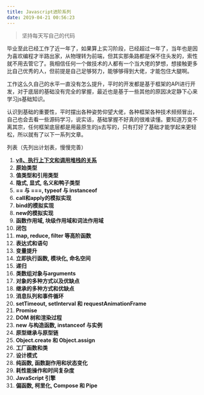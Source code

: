 ```yaml
---
title: Javascript进阶系列
date: 2019-04-21 00:56:23
---
```


> 坚持每天写自己的代码

毕业至此已经工作了近一年了，如果算上实习阶段，已经超过一年了，当年也是因为喜欢编程才半路出家，从物理转为前端，但其实那条路都是保不住头发的，索性就不用去管它了。我相信任何一个做技术的人都有一个当大佬的梦想，想接触更多比自己优秀的人，但前提是自己足够努力，能够够得到大佬，才能包住大腿啊。

工作这么久自己的水平一直没有怎么提升，平时的开发都是基于框架的API进行开发，对于底层的基础没有完全的掌握，最近也是基于一些其他的原因决定静下心来学习js基础知识。

认识到基础的重要性，平时摆出各种姿势仰望大佬，各种框架各种技术频频冒出，自己也会去看一些源码学习，说实话，基础掌握不好真的很难读懂。要知道万变不离其宗，任何框架底层都是用最原生的js去写的，只有打好了基础才能学起来更轻松，所以就有了以下一系列文章。

列表（先列出计划表，慢慢完善）

1. **[v8、执行上下文和调用堆栈的关系](https://wstreet.github.io/blog/2019/04/22/javaScriptEngine_context_callStack)**
2. **原始类型**
3. **值类型和引用类型**
4. **隐式, 显式, 名义和鸭子类型**
5. **== 与 ===, typeof 与 instanceof**
6. **call和apply的模拟实现**
7. **bind的模拟实现**
8. **new的模拟实现**
9. **函数作用域, 块级作用域和词法作用域**
10. **闭包**
11. **map, reduce, filter 等高阶函数**
12. **表达式和语句**
13. **变量提升**
14. **立即执行函数, 模块化, 命名空间**
15. **递归**
16. **类数组对象与arguments**
17. **对象的多种方式以及优缺点**
18. **继承的多种方式和优缺点**
19. **消息队列和事件循环**
20. **setTimeout, setInterval 和 requestAnimationFrame**
21. **Promise**
22. **DOM 树和渲染过程**
23. **new 与构造函数, instanceof 与实例**
24. **原型继承与原型链**
25. **Object.create 和 Object.assign**
26. **工厂函数和类**
27. **设计模式**
38. **纯函数, 函数副作用和状态变化**
39. **耗性能操作和时间复杂度**
30. **JavaScript 引擎**
31. **偏函数, 柯里化, Compose 和 Pipe**
